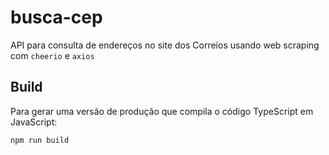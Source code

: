 # busca-cep
API para consulta de endereços no site dos Correios usando web scraping com `cheerio` e `axios`

## Build
Para gerar uma versão de produção que compila o código TypeScript em JavaScript:
```
npm run build
```
